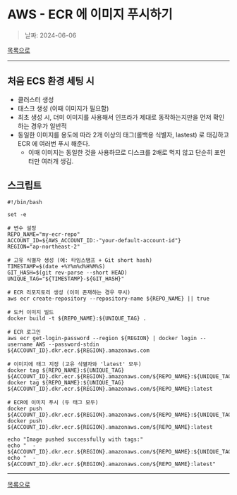 # AWS - ECR 에 이미지 푸시하기

> 날짜: 2024-06-06

[목록으로](https://shiwoo-park.github.io/blog)

---

## 처음 ECS 환경 세팅 시

- 클러스터 생성
- 태스크 생성 (이때 이미지가 필요함)
- 최초 생성 시, 더미 이미지를 사용해서 인프라가 제대로 동작하는지만을 먼저 확인하는 경우가 일반적
- 동일한 이미지를 용도에 따라 2개 이상의 태그(롤백용 식별자, lastest) 로 태깅하고 ECR 에 여러번 푸시 해준다.
  - 이때 이미지는 동일한 것을 사용하므로 디스크를 2배로 먹지 않고 단순히 포인터만 여러개 생김.

## 스크립트

```shell
#!/bin/bash

set -e

# 변수 설정
REPO_NAME="my-ecr-repo"
ACCOUNT_ID=${AWS_ACCOUNT_ID:-"your-default-account-id"}
REGION="ap-northeast-2"

# 고유 식별자 생성 (예: 타임스탬프 + Git short hash)
TIMESTAMP=$(date +%Y%m%d%H%M%S)
GIT_HASH=$(git rev-parse --short HEAD)
UNIQUE_TAG="${TIMESTAMP}-${GIT_HASH}"

# ECR 리포지토리 생성 (이미 존재하는 경우 무시)
aws ecr create-repository --repository-name ${REPO_NAME} || true

# 도커 이미지 빌드
docker build -t ${REPO_NAME}:${UNIQUE_TAG} .

# ECR 로그인
aws ecr get-login-password --region ${REGION} | docker login --username AWS --password-stdin ${ACCOUNT_ID}.dkr.ecr.${REGION}.amazonaws.com

# 이미지에 태그 지정 (고유 식별자와 'latest' 모두)
docker tag ${REPO_NAME}:${UNIQUE_TAG} ${ACCOUNT_ID}.dkr.ecr.${REGION}.amazonaws.com/${REPO_NAME}:${UNIQUE_TAG}
docker tag ${REPO_NAME}:${UNIQUE_TAG} ${ACCOUNT_ID}.dkr.ecr.${REGION}.amazonaws.com/${REPO_NAME}:latest

# ECR에 이미지 푸시 (두 태그 모두)
docker push ${ACCOUNT_ID}.dkr.ecr.${REGION}.amazonaws.com/${REPO_NAME}:${UNIQUE_TAG}
docker push ${ACCOUNT_ID}.dkr.ecr.${REGION}.amazonaws.com/${REPO_NAME}:latest

echo "Image pushed successfully with tags:"
echo "  - ${ACCOUNT_ID}.dkr.ecr.${REGION}.amazonaws.com/${REPO_NAME}:${UNIQUE_TAG}"
echo "  - ${ACCOUNT_ID}.dkr.ecr.${REGION}.amazonaws.com/${REPO_NAME}:latest"
```

---

[목록으로](https://shiwoo-park.github.io/blog)
